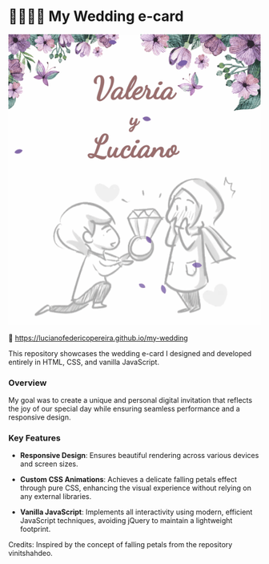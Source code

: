 #  👰‍♀️🤵‍♂️ My Wedding e-card 

![petals falling over couple](assets/readme.gif)

🔗 https://lucianofedericopereira.github.io/my-wedding

This repository showcases the wedding e-card I designed and developed entirely in HTML, CSS, and vanilla JavaScript. 

### Overview

My goal was to create a unique and personal digital invitation that reflects the joy of our special day while ensuring seamless performance and a responsive design. 

### Key Features

- **Responsive Design**: Ensures beautiful rendering across various devices and screen sizes.

- **Custom CSS Animations**: Achieves a delicate falling petals effect through pure CSS, enhancing the visual experience without relying on any external libraries.

- **Vanilla JavaScript**: Implements all interactivity using modern, efficient JavaScript techniques, avoiding jQuery to maintain a lightweight footprint.


Credits: Inspired by the concept of falling petals from the repository vinitshahdeo.
